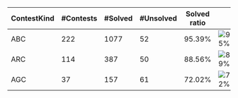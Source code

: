 | ContestKind | #Contests | #Solved | #Unsolved | Solved ratio | |
| - | - | - | - | - | - |
| ABC | 222 | 1077 | 52 | 95.39% | ![95%](https://progress-bar.dev/95?title=Solved) |
| ARC | 114 | 387 | 50 | 88.56% | ![89%](https://progress-bar.dev/89?title=Solved) |
| AGC | 37 | 157 | 61 | 72.02% | ![72%](https://progress-bar.dev/72?title=Solved) |
